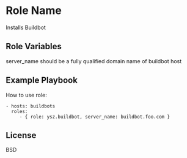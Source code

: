 Role Name
=========

Installs Buildbot

Role Variables
--------------

server_name should be a fully qualified domain name of buildbot host

Example Playbook
----------------

How to use role:

    - hosts: buildbots
      roles:
         - { role: ysz.buildbot, server_name: buildbot.foo.com }

License
-------

BSD
